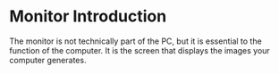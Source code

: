 # Monitor Introduction

The monitor is not technically part of the PC, but it is essential to the function of the computer. It is the screen that displays the images your computer generates.